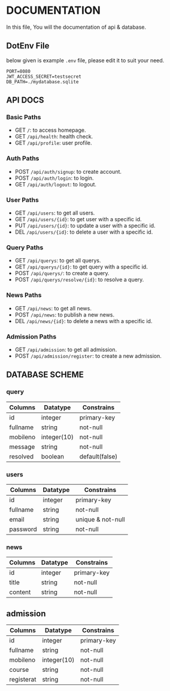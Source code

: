 # DOCUMENTATION

In this file, You will the documentation of api & database.

## DotEnv File

below given is example `.env` file,
please edit it to suit your need.

```
PORT=8080
JWT_ACCESS_SECRET=testsecret
DB_PATH=./mydatabase.sqlite
```

## API DOCS

### Basic Paths

- GET `/`: to access homepage.
- GET `/api/health`: health check.
- GET `/api/profile`: user profile.

### Auth Paths

- POST `/api/auth/signup`: to create account.
- POST `/api/auth/login`: to login.
- GET `/api/auth/logout`: to logout.

### User Paths

- GET `/api/users`: to get all users.
- GET `/api/users/{id}`: to get user with a specific id.
- PUT `/api/users/{id}`: to update a user with a specific id.
- DEL `/api/users/{id}`: to delete a user with a specific id.

### Query Paths

- GET `/api/querys`: to get all querys.
- GET `/api/querys/{id}`: to get query with a specific id.
- POST `/api/querys/`: to create a query.
- POST `/api/querys/resolve/{id}`: to resolve a query.

### News Paths

- GET `/api/news`: to get all news.
- POST `/api/news`: to publish a new news.
- DEL `/api/news/{id}`: to delete a news with a specific id.

### Admission Paths

- GET `/api/admission`: to get all admission.
- POST `/api/admission/register`: to create a new admission.

##  DATABASE SCHEME

### query

| Columns  | Datatype    | Constrains        |
| -------- | ----------- | ----------------- |
| id       | integer     | primary-key       |
| fullname | string      | not-null          |
| mobileno | integer(10) | not-null          |
| message  | string      | not-null          |
| resolved | boolean     | default(false)    |

### users

| Columns  | Datatype    | Constrains        |
| -------- | ----------- | ----------------- |
| id       | integer     | primary-key       |
| fullname | string      | not-null          |
| email    | string      | unique & not-null |
| password | string      | not-null          |

### news

| Columns  | Datatype    | Constrains        |
| -------- | ----------- | ----------------- |
| id       | integer     | primary-key       |
| title    | string      | not-null          |
| content  | string      | not-null          |

## admission

| Columns    | Datatype    | Constrains        |
| ---------- | ----------- | ----------------- |
| id         | integer     | primary-key       |
| fullname   | string      | not-null          |
| mobileno   | integer(10) | not-null          |
| course     | string      | not-null          |
| registerat | string      | not-null          |
